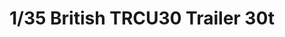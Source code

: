 ---
layout: product
title: "1/35 British TRCU30 Trailer 30t"
price: "3700" 
desc: "Maketa"
img_path: "/assets/img/TM35205.webp"
brand: "N/A"
available: false
special_offer: false
new: false
soon: false
cat: "010000"
subcat: "013100"
subsubcat: "0N/A"
sifra: "TM35205"
popular: false
spec: false
---